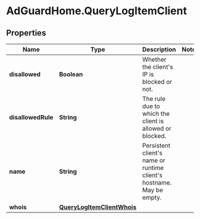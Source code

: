 # AdGuardHome.QueryLogItemClient

## Properties

Name | Type | Description | Notes
------------ | ------------- | ------------- | -------------
**disallowed** | **Boolean** | Whether the client&#39;s IP is blocked or not.  | 
**disallowedRule** | **String** | The rule due to which the client is allowed or blocked.  | 
**name** | **String** | Persistent client&#39;s name or runtime client&#39;s hostname.  May be empty.  | 
**whois** | [**QueryLogItemClientWhois**](QueryLogItemClientWhois.md) |  | 


